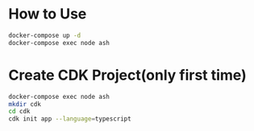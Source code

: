 # How to Use
```bash
docker-compose up -d
docker-compose exec node ash
```

# Create CDK Project(only first time)
```bash
docker-compose exec node ash
mkdir cdk
cd cdk
cdk init app --language=typescript
```
